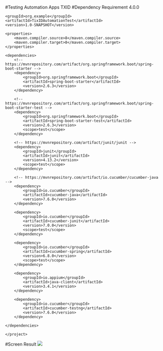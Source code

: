 #Testing Automation Apps TXID
#Dependency Requirement
    <?xml version="1.0" encoding="UTF-8"?>
    <project xmlns="http://maven.apache.org/POM/4.0.0"
    xmlns:xsi="http://www.w3.org/2001/XMLSchema-instance"
    xsi:schemaLocation="http://maven.apache.org/POM/4.0.0 http://maven.apache.org/xsd/maven-4.0.0.xsd">
    <modelVersion>4.0.0</modelVersion>

    <groupId>org.example</groupId>
    <artifactId>TixIDAutomationTest</artifactId>
    <version>1.0-SNAPSHOT</version>

    <properties>
        <maven.compiler.source>8</maven.compiler.source>
        <maven.compiler.target>8</maven.compiler.target>
    </properties>

    <dependencies>
        <!-- https://mvnrepository.com/artifact/org.springframework.boot/spring-boot-starter -->
        <dependency>
            <groupId>org.springframework.boot</groupId>
            <artifactId>spring-boot-starter</artifactId>
            <version>2.6.3</version>
        </dependency>

        <!-- https://mvnrepository.com/artifact/org.springframework.boot/spring-boot-starter-test -->
        <dependency>
            <groupId>org.springframework.boot</groupId>
            <artifactId>spring-boot-starter-test</artifactId>
            <version>2.6.3</version>
            <scope>test</scope>
        </dependency>

        <!-- https://mvnrepository.com/artifact/junit/junit -->
        <dependency>
            <groupId>junit</groupId>
            <artifactId>junit</artifactId>
            <version>4.13.2</version>
            <scope>test</scope>
        </dependency>

        <!-- https://mvnrepository.com/artifact/io.cucumber/cucumber-java -->
        <dependency>
            <groupId>io.cucumber</groupId>
            <artifactId>cucumber-java</artifactId>
            <version>7.6.0</version>
        </dependency>

        <dependency>
            <groupId>io.cucumber</groupId>
            <artifactId>cucumber-junit</artifactId>
            <version>7.0.0</version>
            <scope>test</scope>
        </dependency>

        <dependency>
            <groupId>io.cucumber</groupId>
            <artifactId>cucumber-spring</artifactId>
            <version>6.8.0</version>
            <scope>test</scope>
        </dependency>

        <dependency>
            <groupId>io.appium</groupId>
            <artifactId>java-client</artifactId>
            <version>3.4.1</version>
        </dependency>

        <dependency>
            <groupId>io.cucumber</groupId>
            <artifactId>cucumber-testng</artifactId>
            <version>7.6.0</version>
        </dependency>

    </dependencies>

    </project>
#Screen Result
![](screenshoot/result.gif)




